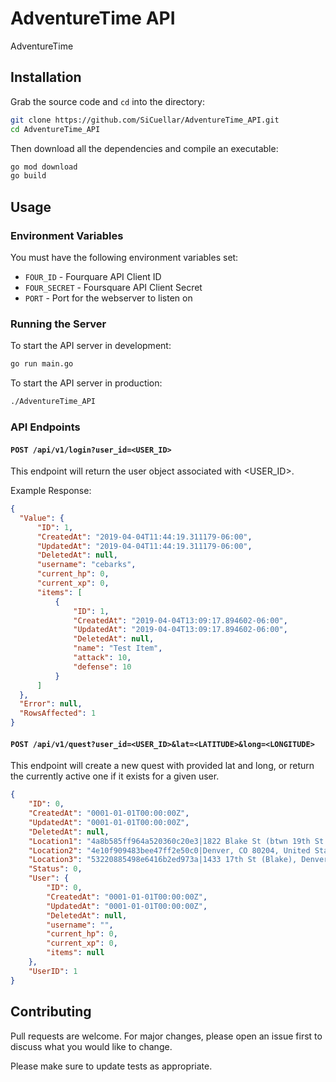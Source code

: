# AdventureTime API

AdventureTime

## Installation

Grab the source code and `cd` into the directory:

```bash
git clone https://github.com/SiCuellar/AdventureTime_API.git
cd AdventureTime_API
```

Then download all the dependencies and compile an executable:

```bash
go mod download
go build
```

## Usage

### Environment Variables
You must have the following environment variables set:

- `FOUR_ID` - Fourquare API Client ID
- `FOUR_SECRET` - Foursquare API Client Secret
- `PORT` - Port for the webserver to listen on


### Running the Server
To start the API server in development:
```bash
go run main.go
```

To start the API server in production:
```bash
./AdventureTime_API
```

### API Endpoints

#### `POST /api/v1/login?user_id=<USER_ID>`
This endpoint will return the user object associated with <USER_ID>.

Example Response:
```json
{
  "Value": {
      "ID": 1,
      "CreatedAt": "2019-04-04T11:44:19.311179-06:00",
      "UpdatedAt": "2019-04-04T11:44:19.311179-06:00",
      "DeletedAt": null,
      "username": "cebarks",
      "current_hp": 0,
      "current_xp": 0,
      "items": [
          {
              "ID": 1,
              "CreatedAt": "2019-04-04T13:09:17.894602-06:00",
              "UpdatedAt": "2019-04-04T13:09:17.894602-06:00",
              "DeletedAt": null,
              "name": "Test Item",
              "attack": 10,
              "defense": 10
          }
      ]
  },
  "Error": null,
  "RowsAffected": 1
}
```

#### `POST /api/v1/quest?user_id=<USER_ID>&lat=<LATITUDE>&long=<LONGITUDE>`
This endpoint will create a new quest with provided lat and long, or return the currently active one if it exists for a given user.

```json
{
    "ID": 0,
    "CreatedAt": "0001-01-01T00:00:00Z",
    "UpdatedAt": "0001-01-01T00:00:00Z",
    "DeletedAt": null,
    "Location1": "4a8b585ff964a520360c20e3|1822 Blake St (btwn 19th St & 18th St), Denver, CO 80202, United States",
    "Location2": "4e10f909483bee47ff2e50c0|Denver, CO 80204, United States",
    "Location3": "53220885498e6416b2ed973a|1433 17th St (Blake), Denver, CO 80202, United States",
    "Status": 0,
    "User": {
        "ID": 0,
        "CreatedAt": "0001-01-01T00:00:00Z",
        "UpdatedAt": "0001-01-01T00:00:00Z",
        "DeletedAt": null,
        "username": "",
        "current_hp": 0,
        "current_xp": 0,
        "items": null
    },
    "UserID": 1
}
```

## Contributing
Pull requests are welcome. For major changes, please open an issue first to discuss what you would like to change.

Please make sure to update tests as appropriate.
